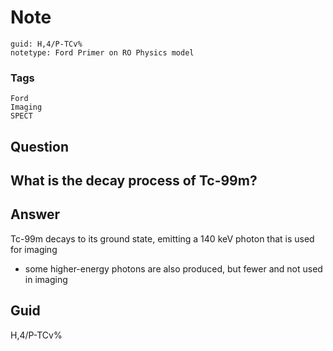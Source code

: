 # Note
```
guid: H,4/P-TCv%
notetype: Ford Primer on RO Physics model
```

### Tags
```
Ford
Imaging
SPECT
```

## Question
<h2>What is the decay process of Tc-99m?</h2>

## Answer
<section>
<p>Tc-99m decays to its ground state, emitting a 140 keV photon that is used for imaging</p>
<ul>
<li>some higher-energy photons are also produced, but fewer and not used in imaging</li>
</ul>


</section>

## Guid
H,4/P-TCv%
